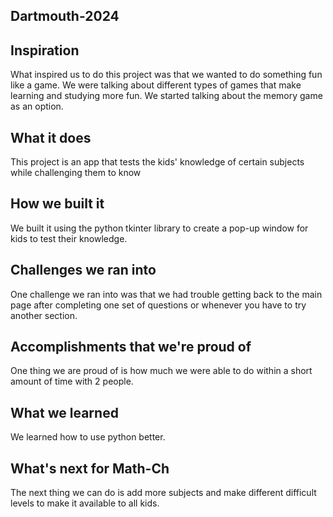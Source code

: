## Dartmouth-2024

## Inspiration
What inspired us to do this project was that we wanted to do something fun like a game. We were talking about different types of games that make learning and studying more fun. We started talking about the memory game as an option. 

## What it does
This project is an app that tests the kids' knowledge of certain subjects while challenging them to know

## How we built it
We built it using the python tkinter library to create a pop-up window for kids to test their knowledge. 

## Challenges we ran into
One challenge we ran into was that we had trouble getting back to the main page after completing one set of questions or whenever you have to try another section.

## Accomplishments that we're proud of
One thing we are proud of is how much we were able to do within a short amount of time with 2 people.

## What we learned
We learned how to use python better.

## What's next for Math-Ch
The next thing we can do is add more subjects and make different difficult levels to make it available to all kids.
